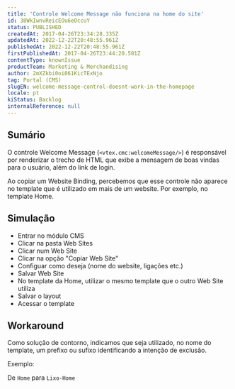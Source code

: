 ```yaml
---
title: 'Controle Welcome Message não funciona na home do site'
id: 38WkIwnvReicEOu6eOccuY
status: PUBLISHED
createdAt: 2017-04-26T23:34:28.335Z
updatedAt: 2022-12-22T20:48:55.961Z
publishedAt: 2022-12-22T20:48:55.961Z
firstPublishedAt: 2017-04-26T23:44:20.501Z
contentType: knownIssue
productTeam: Marketing & Merchandising
author: 2mXZkbi0oi061KicTExNjo
tag: Portal (CMS)
slugEN: welcome-message-control-doesnt-work-in-the-homepage
locale: pt
kiStatus: Backlog
internalReference: null
---
```


## Sumário

O controle Welcome Message (`<vtex.cmc:welcomeMessage/>`) é responsável por renderizar o trecho de HTML que exibe a mensagem de boas vindas para o usuário, além do link de login. 

Ao copiar um Website Binding, percebemos que esse controle não aparece no template que é utilizado em mais de um website. Por exemplo, no template Home. 

## Simulação

- Entrar no módulo CMS
- Clicar na pasta Web Sites
- Clicar num Web Site
- Clicar na opção "Copiar Web Site"
- Configuar como deseja (nome do website, ligações etc.)
- Salvar Web Site
- No template da Home, utilizar o mesmo template que o outro Web Site utiliza
- Salvar o layout
- Acessar o template

## Workaround

Como solução de contorno, indicamos que seja utilizado, no nome do template, um prefixo ou sufixo identificando a intenção de exclusão. 

Exemplo:

De `Home` para `Lixo-Home`

